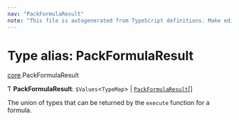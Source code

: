 ```yaml
---
nav: "PackFormulaResult"
note: "This file is autogenerated from TypeScript definitions. Make edits to the comments in the TypeScript file and then run `make docs` to regenerate this file."
---
```

# Type alias: PackFormulaResult

[core](../modules/core.md).PackFormulaResult

Ƭ **PackFormulaResult**: `$Values`<`TypeMap`\> \| [`PackFormulaResult`](core.PackFormulaResult.md)[]

The union of types that can be returned by the `execute` function for a formula.
